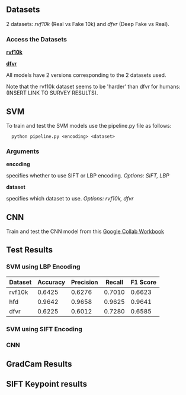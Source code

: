 
## Datasets

2 datasets: *rvf10k* (Real vs Fake 10k) and *dfvr* (Deep Fake vs Real).

### Access the Datasets

[**rvf10k**](https://www.kaggle.com/datasets/sachchitkunichetty/rvf10k) 

[**dfvr**](https://www.kaggle.com/code/dima806/deepfake-vs-real-faces-detection-vit/input)

All models have 2 versions corresponding to the 2 datasets used. 

Note that the rvf10k dataset seems to be 'harder' than dfvr for humans: (INSERT LINK TO SURVEY RESULTS).



## SVM
To train and test the SVM models use the pipeline.py file as follows: 
```
  python pipeline.py <encoding> <dataset>
```
### Arguments


**encoding** 

specifies whether to use SIFT or LBP encoding. *Options: SIFT, LBP*

**dataset** 

specifies which dataset to use. *Options: rvf10k, dfvr*


## CNN

Train and test the CNN model from this [Google Collab Workbook](https://colab.research.google.com/drive/1QG-p-fIeqMuI2ITNRuwpgdMoL6HlzGPw?usp=sharing)


## Test Results

### SVM using LBP Encoding

| Dataset | Accuracy | Precision | Recall | F1 Score |
|---------|----------|-----------|--------|----------|
| rvf10k  | 0.6425   | 0.6276    | 0.7010 | 0.6623   |
| hfd     | 0.9642   | 0.9658    | 0.9625 | 0.9641   |
| dfvr    | 0.6225   | 0.6012    | 0.7280 | 0.6585   |

### SVM using SIFT Encoding

### CNN


## GradCam Results

## SIFT Keypoint results
